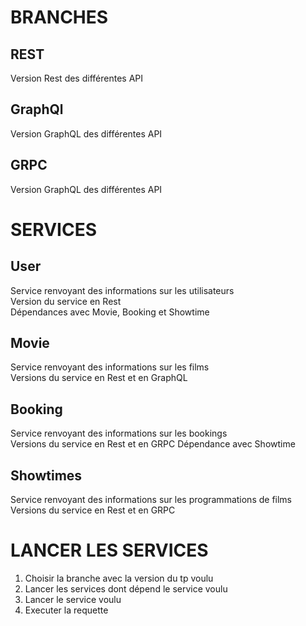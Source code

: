 # BRANCHES

## REST

Version Rest des différentes API

## GraphQl

Version GraphQL des différentes API

## GRPC

Version GraphQL des différentes API

# SERVICES

## User 

Service renvoyant des informations sur les utilisateurs  
Version du service en Rest  
Dépendances avec Movie, Booking et Showtime

## Movie

Service renvoyant des informations sur les films  
Versions du service en Rest et en GraphQL

## Booking

Service renvoyant des informations sur les bookings  
Versions du service en Rest et en GRPC
Dépendance avec Showtime

## Showtimes

Service renvoyant des informations sur les programmations de films  
Versions du service en Rest et en GRPC

# LANCER LES SERVICES

1. Choisir la branche avec la version du tp voulu  
2. Lancer les services dont dépend le service voulu  
3. Lancer le service voulu
4. Executer la requette
